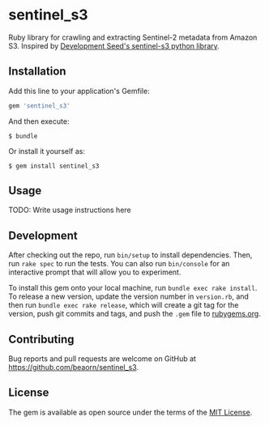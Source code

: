 # sentinel_s3

Ruby library for crawling and extracting Sentinel-2 metadata from Amazon S3. Inspired by [Development Seed's sentinel-s3 python library](https://github.com/developmentseed/sentinel-s3).

## Installation

Add this line to your application's Gemfile:

```ruby
gem 'sentinel_s3'
```

And then execute:

    $ bundle

Or install it yourself as:

    $ gem install sentinel_s3

## Usage

TODO: Write usage instructions here

## Development

After checking out the repo, run `bin/setup` to install dependencies. Then, run `rake spec` to run the tests. You can also run `bin/console` for an interactive prompt that will allow you to experiment.

To install this gem onto your local machine, run `bundle exec rake install`. To release a new version, update the version number in `version.rb`, and then run `bundle exec rake release`, which will create a git tag for the version, push git commits and tags, and push the `.gem` file to [rubygems.org](https://rubygems.org).

## Contributing

Bug reports and pull requests are welcome on GitHub at https://github.com/beaorn/sentinel_s3.

## License

The gem is available as open source under the terms of the [MIT License](https://opensource.org/licenses/MIT).
